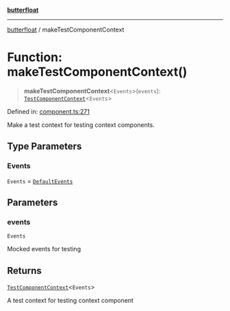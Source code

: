[**butterfloat**](../README.md)

***

[butterfloat](../globals.md) / makeTestComponentContext

# Function: makeTestComponentContext()

> **makeTestComponentContext**\<`Events`\>(`events`): [`TestComponentContext`](../interfaces/TestComponentContext.md)\<`Events`\>

Defined in: [component.ts:271](https://github.com/WorldMaker/butterfloat/blob/f0f5f6205e72911354af687f4fb1c543d3ebd586/component.ts#L271)

Make a test context for testing context components.

## Type Parameters

### Events

`Events` = [`DefaultEvents`](../type-aliases/DefaultEvents.md)

## Parameters

### events

`Events`

Mocked events for testing

## Returns

[`TestComponentContext`](../interfaces/TestComponentContext.md)\<`Events`\>

A test context for testing context component
